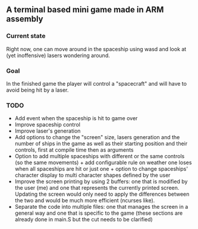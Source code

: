 
## A terminal based mini game made in ARM assembly
### Current state
Right now, one can move around in the spaceship using wasd and look at (yet inoffensive) lasers wondering around.

### Goal
In the finished game the player will control a "spacecraft" and will have to avoid being hit by a laser.


### TODO
- Add event when the spaceship is hit to game over
- Improve spaceship control
- Improve laser's generation
- Add options to change the "screen" size, lasers generation and the number of ships in the game as well as their starting position and their controls, first at compile time then as arguments
- Option to add multiple spaceships with different or the same controls (so the same movements) + add configurable rule on weather one loses when all spaceships are hit or just one + option to change spaceships' character display to multi character shapes defined by the user
- Improve the screen printing by using 2 buffers: one that is modified by the user (me) and one that represents the currently printed screen. Updating the screen would only need to apply the differences between the two and would be much more efficient (ncurses like).
- Separate the code into multiple files: one that manages the screen in a general way and one that is specific to the game (these sections are already done in main.S but the cut needs to be clarified)
